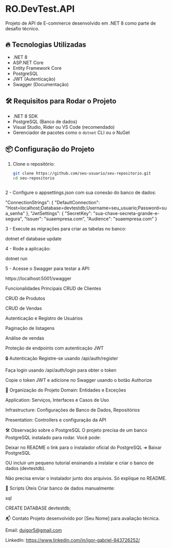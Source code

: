 # RO.DevTest.API

Projeto de API de E-commerce desenvolvido em .NET 8 como parte de desafio técnico.

## 🔥 Tecnologias Utilizadas
- .NET 8
- ASP.NET Core
- Entity Framework Core
- PostgreSQL
- JWT (Autenticação)
- Swagger (Documentação)

## 🛠️ Requisitos para Rodar o Projeto
- .NET 8 SDK
- PostgreSQL (Banco de dados)
- Visual Studio, Rider ou VS Code (recomendado)
- Gerenciador de pacotes como o `dotnet` CLI ou o NuGet

## 📦 Configuração do Projeto

1. Clone o repositório:
   ```bash
   git clone https://github.com/seu-usuario/seu-repositorio.git
   cd seu-repositorio



2 - Configure o appsettings.json com sua conexão do banco de dados:

"ConnectionStrings": {
  "DefaultConnection": "Host=localhost;Database=devtestdb;Username=seu_usuario;Password=sua_senha"
},
"JwtSettings": {
  "SecretKey": "sua-chave-secreta-grande-e-segura",
  "Issuer": "suaempresa.com",
  "Audience": "suaempresa.com"
}

3 - Execute as migrações para criar as tabelas no banco:

dotnet ef database update

4 - Rode a aplicação:

dotnet run

5 - Acesse o Swagger para testar a API:

https://localhost:5001/swagger


Funcionalidades Principais
CRUD de Clientes

CRUD de Produtos

CRUD de Vendas

Autenticação e Registro de Usuários

Paginação de listagens

Análise de vendas

Proteção de endpoints com autenticação JWT

🔒 Autenticação
Registre-se usando /api/auth/register

Faça login usando /api/auth/login para obter o token

Copie o token JWT e adicione no Swagger usando o botão Authorize

📂 Organização do Projeto
Domain: Entidades e Exceções

Application: Serviços, Interfaces e Casos de Uso

Infrastructure: Configurações de Banco de Dados, Repositórios

Presentation: Controllers e configuração da API

🛠️ Observação sobre o PostgreSQL
O projeto precisa de um banco PostgreSQL instalado para rodar.
Você pode:

Deixar no README o link para o instalador oficial do PostgreSQL ➔ Baixar PostgreSQL

OU incluir um pequeno tutorial ensinando a instalar e criar o banco de dados (devtestdb).

Não precisa enviar o instalador junto dos arquivos. Só explique no README.

📑 Scripts Úteis
Criar banco de dados manualmente:

sql

CREATE DATABASE devtestdb;

📬 Contato
Projeto desenvolvido por [Seu Nome] para avaliação técnica.

Email: duigor5@gmail.com

LinkedIn: https://www.linkedin.com/in/igor-gabriel-843726252/
